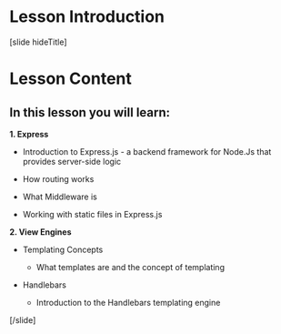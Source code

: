 # Lesson Introduction

[slide hideTitle]
# Lesson Content

## In this lesson you will learn:

**1. Express**

- Introduction to Express.js - a backend framework for Node.Js that provides server-side logic

- How routing works

- What Middleware is

- Working with static files in Express.js
   
**2. View Engines**

- Templating Concepts
   - What templates are and the concept of templating 

- Handlebars
  - Introduction to the Handlebars templating engine
  
[/slide]
